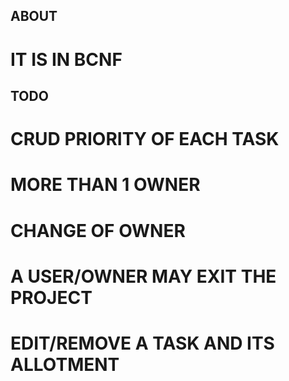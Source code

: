 ## ABOUT
# IT IS IN BCNF

## TODO
# CRUD PRIORITY OF EACH TASK
# MORE THAN 1 OWNER
# CHANGE OF OWNER
# A USER/OWNER MAY EXIT THE PROJECT
# EDIT/REMOVE A TASK AND ITS ALLOTMENT